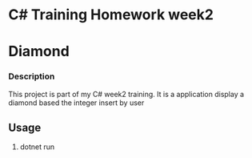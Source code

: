 # C# Training Homework week2 
# Diamond

### Description
This project is part of my C# week2 training. It is a application display a diamond based the integer insert by user

## Usage
1. dotnet run
